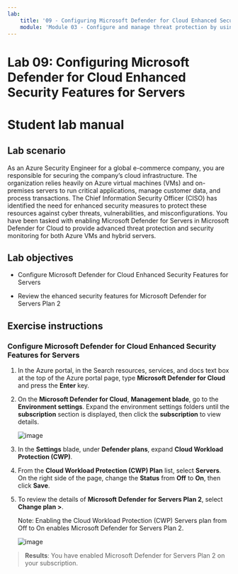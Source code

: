 ```yaml
---
lab:
    title: '09 - Configuring Microsoft Defender for Cloud Enhanced Security Features for Servers'
    module: 'Module 03 - Configure and manage threat protection by using Microsoft Defender for Cloud'
---
```


# Lab 09: Configuring Microsoft Defender for Cloud Enhanced Security Features for Servers

# Student lab manual

## Lab scenario

As an Azure Security Engineer for a global e-commerce company, you are responsible for securing the company’s cloud infrastructure. The organization relies heavily on Azure virtual machines (VMs) and on-premises servers to run critical applications, manage customer data, and process transactions. The Chief Information Security Officer (CISO) has identified the need for enhanced security measures to protect these resources against cyber threats, vulnerabilities, and misconfigurations. You have been tasked with enabling Microsoft Defender for Servers in Microsoft Defender for Cloud to provide advanced threat protection and security monitoring for both Azure VMs and hybrid servers.

## Lab objectives

- Configure Microsoft Defender for Cloud Enhanced Security Features for Servers
  
- Review the ehanced security features for Microsoft Defender for Servers Plan 2

## Exercise instructions

### Configure Microsoft Defender for Cloud Enhanced Security Features for Servers

1. In the Azure portal, in the Search resources, services, and docs text box at the top of the Azure portal page, type **Microsoft Defender for Cloud** and press the **Enter** key.

2. On the **Microsoft Defender for Cloud**, **Management blade**, go to the **Environment settings**. Expand the environment settings folders until the **subscription** section is displayed, then click the **subscription** to view details.

   ![image](https://github.com/user-attachments/assets/3b25dd82-e09e-4f8a-b85e-c9bc6c4bd488)
   
3. In the **Settings** blade, under **Defender plans**, expand **Cloud Workload Protection (CWP)**.

4. From the **Cloud Workload Protection (CWP) Plan** list, select **Servers**. On the right side of the page, change the **Status** from **Off** to **On**, then click **Save**.

5. To review the details of **Microsoft Defender for Servers Plan 2**, select **Change plan >**.

   Note: Enabling the Cloud Workload Protection (CWP) Servers plan from Off to On enables Microsoft Defender for Servers Plan 2.
 
   ![image](https://github.com/user-attachments/assets/de434a75-345a-4023-83f1-fa53fcb5f288)
   
> **Results**: You have enabled Microsoft Defender for Servers Plan 2 on your subscription.
